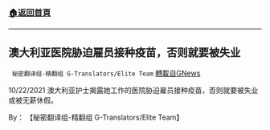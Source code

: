 ###  [:house:返回首頁](https://github.com/ourhimalayas/txt)
---


## 澳大利亚医院胁迫雇员接种疫苗，否则就要被失业
` 秘密翻译组-精翻组 G-Translators/Elite Team` [轉載自GNews](https://gnews.org/zh-hans/1618384/)

10/22/2021 澳大利亚护士揭露她工作的医院胁迫雇员接种疫苗，否则就要被失业或被无薪休假。

By： 【秘密翻译组-精翻组 G-Translators/Elite Team】
